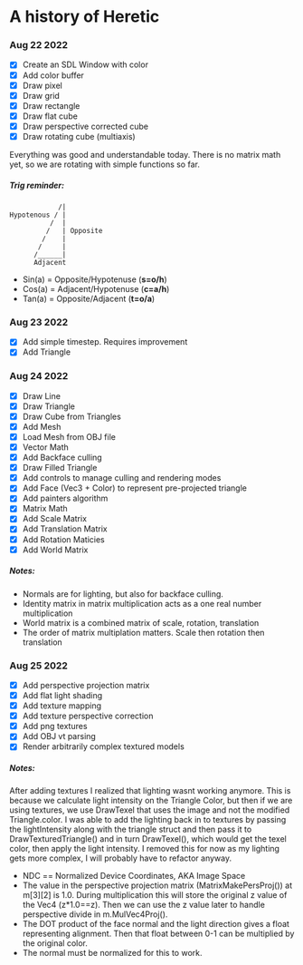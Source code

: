 # A history of Heretic

### Aug 22 2022

- [x] Create an SDL Window with color
- [x] Add color buffer
- [x] Draw pixel
- [x] Draw grid
- [x] Draw rectangle
- [x] Draw flat cube
- [x] Draw perspective corrected cube
- [x] Draw rotating cube (multiaxis)

Everything was good and understandable today. There is no matrix math
yet, so we are rotating with simple functions so far.

##### Trig reminder:

```
            /|
Hypotenous / |
          /  |
         /   | Opposite
        /    |
       /     |
      /______|
      Adjacent
```

- Sin(a) = Opposite/Hypotenuse (**s=o/h**)
- Cos(a) = Adjacent/Hypotenuse (**c=a/h**)
- Tan(a) = Opposite/Adjacent (**t=o/a**)

### Aug 23 2022

- [x] Add simple timestep. Requires improvement
- [x] Add Triangle

### Aug 24 2022

- [x] Draw Line
- [x] Draw Triangle
- [x] Draw Cube from Triangles
- [x] Add Mesh
- [x] Load Mesh from OBJ file
- [x] Vector Math
- [x] Add Backface culling
- [x] Draw Filled Triangle
- [x] Add controls to manage culling and rendering modes
- [x] Add Face (Vec3 + Color) to represent pre-projected triangle
- [x] Add painters algorithm
- [x] Matrix Math
- [x] Add Scale Matrix
- [x] Add Translation Matrix
- [x] Add Rotation Maticies
- [x] Add World Matrix

##### Notes:

- Normals are for lighting, but also for backface culling.
- Identity matrix in matrix multiplication acts as a one real number multiplication
- World matrix is a combined matrix of scale, rotation, translation
- The order of matrix multiplation matters. Scale then rotation then translation

### Aug 25 2022

- [x] Add perspective projection matrix
- [x] Add flat light shading
- [x] Add texture mapping
- [x] Add texture perspective correction
- [x] Add png textures
- [x] Add OBJ vt parsing
- [x] Render arbitrarily complex textured models

##### Notes:

After adding textures I realized that lighting wasnt working
anymore. This is because we calculate light intensity on the Triangle
Color, but then if we are using textures, we use DrawTexel that uses
the image and not the modified Triangle.color. I was able to add the
lighting back in to textures by passing the lightIntensity along with
the triangle struct and then pass it to DrawTexturedTriangle() and in
turn DrawTexel(), which would get the texel color, then apply the
light intensity. I removed this for now as my lighting gets more
complex, I will probably have to refactor anyway.

- NDC == Normalized Device Coordinates, AKA Image Space
- The value in the perspective projection matrix
  (MatrixMakePersProj()) at m[3][2] is 1.0. During multiplication this
  will store the original z value of the Vec4 (z*1.0==z). Then we can
  use the z value later to handle perspective divide in
  m.MulVec4Proj().
- The DOT product of the face normal and the light direction gives a
  float representing alignment. Then that float between 0-1 can be
  multiplied by the original color.
- The normal must be normalized for this to work.
